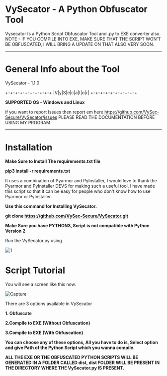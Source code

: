 # VySecator - A Python Obfuscator Tool
Vysecator Is a Python Script Obfuscator Tool and .py to EXE converter also.
NOTE - IF YOU COMPILE INTO EXE, MAKE SURE THAT THE SCRIPT WON'T BE OBFUSCATED, I WILL BRING A UPDATE ON THAT ALSO VERY SOON.

___________________________________________________________________________
# General Info about the Tool
VySecator - 1.1.0

+-+-+-+-+-+-+-+-+-+
|V|y|S|e|c|a|t|o|r|
+-+-+-+-+-+-+-+-+-+



**SUPPORTED OS - Windows and Linux**

if you want to report Issues then report em here https://github.com/VySec-Secure/VySecator/issues
PLEASE READ THE DOCUMENTATION BEFORE USING MY PROGRAM

___________________________________________________________________________
# Installation

**Make Sure to Install The requirements.txt file**

**pip3 install -r requirements.txt**


It uses a combination of Pyarmor and PyInstaller, I would love to thank the Pyarmor and PyInstaller DEVS for making such a useful tool. 
I have made this script so that it can be easy for people who don't know how to use Pyarmor or PyInstaller.

**Use this command for Installing VySecator.**

**git clone https://github.com/VySec-Secure/VySecator.git**

**Make Sure you have PYTHON3, Script is not compatible with Python Version 2**

Run the VySecator.py using 


![1](https://user-images.githubusercontent.com/67494275/85947264-3890b880-b967-11ea-9902-581bd2fb8ce2.JPG)

# Script Tutorial
You will see a screen like this now.


![Capture](https://user-images.githubusercontent.com/67494275/85971587-2c4e3f00-b9eb-11ea-99fc-7d4b6c8a4ad1.JPG)


There are 3 options available in VySecator

**1. Obfuscate**

**2.Compile to EXE (Without Obfuscation)**

**3.Compile to EXE (With Obfuscation)**


**You can choose any of these options, All you have to do is, Select option and give Path of the Python Script which you wanna compile.**

**ALL THE EXE OR THE OBFUSCATED PYTHON SCRIPTS WILL BE GENERATED IN A FOLDER CALLED dist, dist FOLDER WILL BE PRESENT IN THE DIRECTORY WHERE THE VySecator.py IS PRESENT.**
